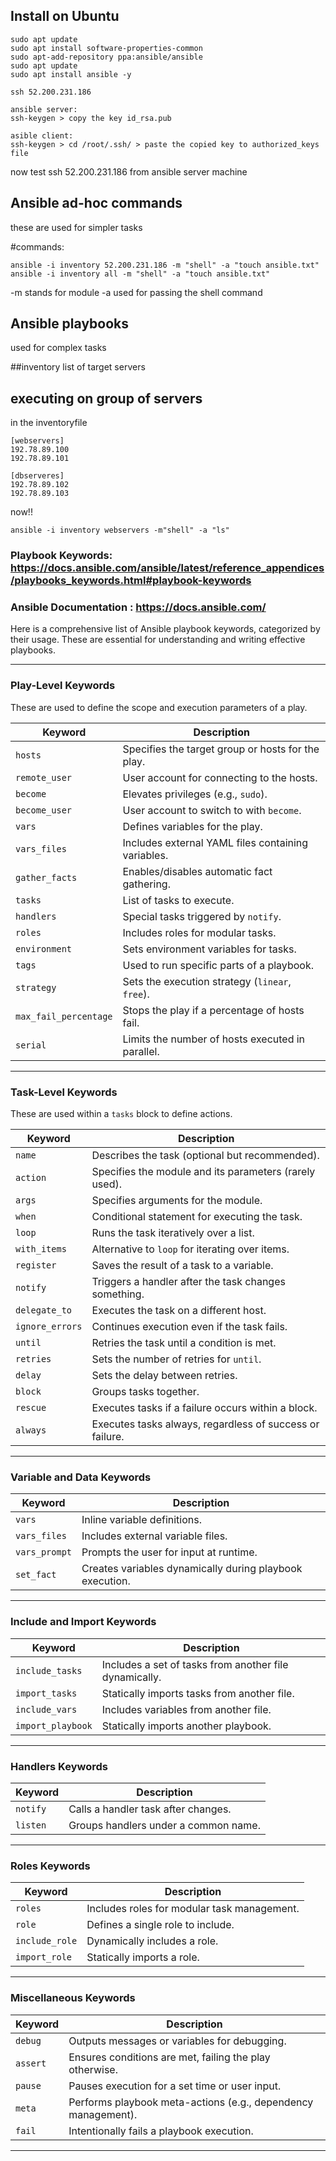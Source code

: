 ## Install on Ubuntu
```
sudo apt update
sudo apt install software-properties-common
sudo apt-add-repository ppa:ansible/ansible
sudo apt update
sudo apt install ansible -y
```

```
ssh 52.200.231.186 

ansible server:
ssh-keygen > copy the key id_rsa.pub

asible client:
ssh-keygen > cd /root/.ssh/ > paste the copied key to authorized_keys file
```
now test ssh 52.200.231.186 from ansible server machine

## Ansible ad-hoc commands
these are used for simpler tasks

#commands:
```
ansible -i inventory 52.200.231.186 -m "shell" -a "touch ansible.txt"
ansible -i inventory all -m "shell" -a "touch ansible.txt"
```
-m stands for module
-a used for passing the shell command


## Ansible playbooks
used for complex tasks

##inventory
list of target servers

## executing on group of servers
in the inventoryfile
```
[webservers]
192.78.89.100
192.78.89.101

[dbserveres]
192.78.89.102
192.78.89.103
```
now!!
 ```
 ansible -i inventory webservers -m"shell" -a "ls"
```

### **Playbook Keywords:** https://docs.ansible.com/ansible/latest/reference_appendices/playbooks_keywords.html#playbook-keywords

### **Ansible Documentation :** https://docs.ansible.com/

Here is a comprehensive list of Ansible playbook keywords, categorized by their usage. These are essential for understanding and writing effective playbooks.

---

### **Play-Level Keywords**
These are used to define the scope and execution parameters of a play.

| **Keyword**       | **Description**                                             |
|--------------------|-------------------------------------------------------------|
| `hosts`           | Specifies the target group or hosts for the play.           |
| `remote_user`     | User account for connecting to the hosts.                   |
| `become`          | Elevates privileges (e.g., `sudo`).                         |
| `become_user`     | User account to switch to with `become`.                    |
| `vars`            | Defines variables for the play.                             |
| `vars_files`      | Includes external YAML files containing variables.          |
| `gather_facts`    | Enables/disables automatic fact gathering.                  |
| `tasks`           | List of tasks to execute.                                   |
| `handlers`        | Special tasks triggered by `notify`.                        |
| `roles`           | Includes roles for modular tasks.                           |
| `environment`     | Sets environment variables for tasks.                       |
| `tags`            | Used to run specific parts of a playbook.                   |
| `strategy`        | Sets the execution strategy (`linear`, `free`).             |
| `max_fail_percentage` | Stops the play if a percentage of hosts fail.          |
| `serial`          | Limits the number of hosts executed in parallel.            |

---

### **Task-Level Keywords**
These are used within a `tasks` block to define actions.

| **Keyword**       | **Description**                                             |
|--------------------|-------------------------------------------------------------|
| `name`            | Describes the task (optional but recommended).              |
| `action`          | Specifies the module and its parameters (rarely used).      |
| `args`            | Specifies arguments for the module.                         |
| `when`            | Conditional statement for executing the task.               |
| `loop`            | Runs the task iteratively over a list.                      |
| `with_items`      | Alternative to `loop` for iterating over items.             |
| `register`        | Saves the result of a task to a variable.                   |
| `notify`          | Triggers a handler after the task changes something.        |
| `delegate_to`     | Executes the task on a different host.                      |
| `ignore_errors`   | Continues execution even if the task fails.                 |
| `until`           | Retries the task until a condition is met.                  |
| `retries`         | Sets the number of retries for `until`.                     |
| `delay`           | Sets the delay between retries.                             |
| `block`           | Groups tasks together.                                      |
| `rescue`          | Executes tasks if a failure occurs within a block.          |
| `always`          | Executes tasks always, regardless of success or failure.    |

---

### **Variable and Data Keywords**
| **Keyword**       | **Description**                                             |
|--------------------|-------------------------------------------------------------|
| `vars`            | Inline variable definitions.                                |
| `vars_files`      | Includes external variable files.                           |
| `vars_prompt`     | Prompts the user for input at runtime.                      |
| `set_fact`        | Creates variables dynamically during playbook execution.    |

---

### **Include and Import Keywords**
| **Keyword**       | **Description**                                             |
|--------------------|-------------------------------------------------------------|
| `include_tasks`   | Includes a set of tasks from another file dynamically.       |
| `import_tasks`    | Statically imports tasks from another file.                  |
| `include_vars`    | Includes variables from another file.                        |
| `import_playbook` | Statically imports another playbook.                         |

---

### **Handlers Keywords**
| **Keyword**       | **Description**                                             |
|--------------------|-------------------------------------------------------------|
| `notify`          | Calls a handler task after changes.                         |
| `listen`          | Groups handlers under a common name.                        |

---

### **Roles Keywords**
| **Keyword**       | **Description**                                             |
|--------------------|-------------------------------------------------------------|
| `roles`           | Includes roles for modular task management.                 |
| `role`            | Defines a single role to include.                           |
| `include_role`    | Dynamically includes a role.                                |
| `import_role`     | Statically imports a role.                                  |

---

### **Miscellaneous Keywords**
| **Keyword**       | **Description**                                             |
|--------------------|-------------------------------------------------------------|
| `debug`           | Outputs messages or variables for debugging.                |
| `assert`          | Ensures conditions are met, failing the play otherwise.     |
| `pause`           | Pauses execution for a set time or user input.              |
| `meta`            | Performs playbook meta-actions (e.g., dependency management).|
| `fail`            | Intentionally fails a playbook execution.                   |

---
